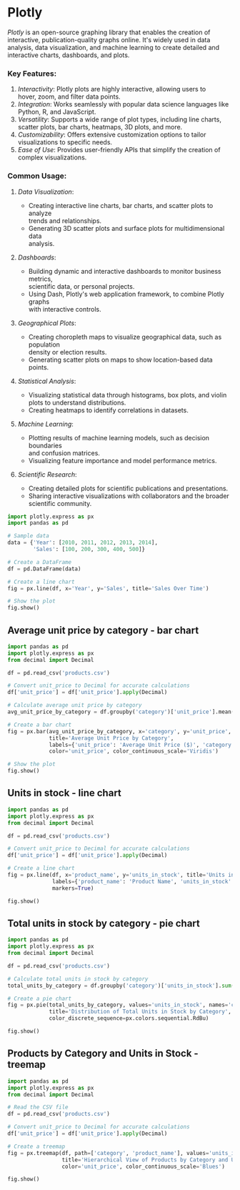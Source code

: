 # Plotly


*Plotly* is an open-source graphing library that enables the creation of  
interactive, publication-quality graphs online. It's widely used in data  
analysis, data visualization, and machine learning to create detailed and  
interactive charts, dashboards, and plots.  

### Key Features:
1. *Interactivity*: Plotly plots are highly interactive, allowing users to  
   hover, zoom, and filter data points.  
2. *Integration*: Works seamlessly with popular data science languages like  
   Python, R, and JavaScript.  
3. *Versatility*: Supports a wide range of plot types, including line charts,  
   scatter plots, bar charts, heatmaps, 3D plots, and more.  
4. *Customizability*: Offers extensive customization options to tailor  
   visualizations to specific needs.  
5. *Ease of Use*: Provides user-friendly APIs that simplify the creation of  
   complex visualizations.  

### Common Usage:

1. *Data Visualization*:
   - Creating interactive line charts, bar charts, and scatter plots to analyze  
     trends and relationships.  
   - Generating 3D scatter plots and surface plots for multidimensional data  
     analysis.  

2. *Dashboards*:
   - Building dynamic and interactive dashboards to monitor business metrics,  
     scientific data, or personal projects.  
   - Using Dash, Plotly's web application framework, to combine Plotly graphs  
     with interactive controls.  

3. *Geographical Plots*:
   - Creating choropleth maps to visualize geographical data, such as population  
     density or election results.  
   - Generating scatter plots on maps to show location-based data points.  

4. *Statistical Analysis*:  
   - Visualizing statistical data through histograms, box plots, and violin  
     plots to understand distributions.  
   - Creating heatmaps to identify correlations in datasets.   

5. *Machine Learning*:  
   - Plotting results of machine learning models, such as decision boundaries  
     and confusion matrices.  
   - Visualizing feature importance and model performance metrics.  

6. *Scientific Research*:  
   - Creating detailed plots for scientific publications and presentations.  
   - Sharing interactive visualizations with collaborators and the broader  
     scientific community.  

```python
import plotly.express as px
import pandas as pd

# Sample data
data = {'Year': [2010, 2011, 2012, 2013, 2014],
        'Sales': [100, 200, 300, 400, 500]}

# Create a DataFrame
df = pd.DataFrame(data)

# Create a line chart
fig = px.line(df, x='Year', y='Sales', title='Sales Over Time')

# Show the plot
fig.show()
```

## Average unit price by category - bar chart

```python
import pandas as pd
import plotly.express as px
from decimal import Decimal

df = pd.read_csv('products.csv')

# Convert unit_price to Decimal for accurate calculations
df['unit_price'] = df['unit_price'].apply(Decimal)

# Calculate average unit price by category
avg_unit_price_by_category = df.groupby('category')['unit_price'].mean().reset_index()

# Create a bar chart
fig = px.bar(avg_unit_price_by_category, x='category', y='unit_price',
             title='Average Unit Price by Category',
             labels={'unit_price': 'Average Unit Price ($)', 'category': 'Category'},
             color='unit_price', color_continuous_scale='Viridis')

# Show the plot
fig.show()
```


## Units in stock - line chart

```python
import pandas as pd
import plotly.express as px
from decimal import Decimal

df = pd.read_csv('products.csv')

# Convert unit_price to Decimal for accurate calculations
df['unit_price'] = df['unit_price'].apply(Decimal)

# Create a line chart
fig = px.line(df, x='product_name', y='units_in_stock', title='Units in Stock Over Products',
              labels={'product_name': 'Product Name', 'units_in_stock': 'Units in Stock'},
              markers=True)

fig.show()
```

## Total units in stock by category - pie chart 

```python
import pandas as pd
import plotly.express as px
from decimal import Decimal

df = pd.read_csv('products.csv')

# Calculate total units in stock by category
total_units_by_category = df.groupby('category')['units_in_stock'].sum().reset_index()

# Create a pie chart
fig = px.pie(total_units_by_category, values='units_in_stock', names='category',
             title='Distribution of Total Units in Stock by Category',
             color_discrete_sequence=px.colors.sequential.RdBu)

fig.show()
```

## Products by Category and Units in Stock - treemap

```python
import pandas as pd
import plotly.express as px
from decimal import Decimal

# Read the CSV file
df = pd.read_csv('products.csv')

# Convert unit_price to Decimal for accurate calculations
df['unit_price'] = df['unit_price'].apply(Decimal)

# Create a treemap
fig = px.treemap(df, path=['category', 'product_name'], values='units_in_stock',
                 title='Hierarchical View of Products by Category and Units in Stock',
                 color='unit_price', color_continuous_scale='Blues')

fig.show()
```




